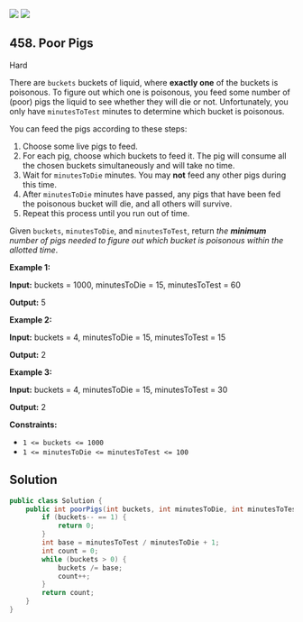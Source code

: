[![](https://img.shields.io/github/stars/javadev/LeetCode-in-Java?label=Stars&style=flat-square)](https://github.com/javadev/LeetCode-in-Java)
[![](https://img.shields.io/github/forks/javadev/LeetCode-in-Java?label=Fork%20me%20on%20GitHub%20&style=flat-square)](https://github.com/javadev/LeetCode-in-Java/fork)

## 458\. Poor Pigs

Hard

There are `buckets` buckets of liquid, where **exactly one** of the buckets is poisonous. To figure out which one is poisonous, you feed some number of (poor) pigs the liquid to see whether they will die or not. Unfortunately, you only have `minutesToTest` minutes to determine which bucket is poisonous.

You can feed the pigs according to these steps:

1.  Choose some live pigs to feed.
2.  For each pig, choose which buckets to feed it. The pig will consume all the chosen buckets simultaneously and will take no time.
3.  Wait for `minutesToDie` minutes. You may **not** feed any other pigs during this time.
4.  After `minutesToDie` minutes have passed, any pigs that have been fed the poisonous bucket will die, and all others will survive.
5.  Repeat this process until you run out of time.

Given `buckets`, `minutesToDie`, and `minutesToTest`, return _the **minimum** number of pigs needed to figure out which bucket is poisonous within the allotted time_.

**Example 1:**

**Input:** buckets = 1000, minutesToDie = 15, minutesToTest = 60

**Output:** 5

**Example 2:**

**Input:** buckets = 4, minutesToDie = 15, minutesToTest = 15

**Output:** 2

**Example 3:**

**Input:** buckets = 4, minutesToDie = 15, minutesToTest = 30

**Output:** 2

**Constraints:**

*   `1 <= buckets <= 1000`
*   `1 <= minutesToDie <= minutesToTest <= 100`

## Solution

```java
public class Solution {
    public int poorPigs(int buckets, int minutesToDie, int minutesToTest) {
        if (buckets-- == 1) {
            return 0;
        }
        int base = minutesToTest / minutesToDie + 1;
        int count = 0;
        while (buckets > 0) {
            buckets /= base;
            count++;
        }
        return count;
    }
}
```